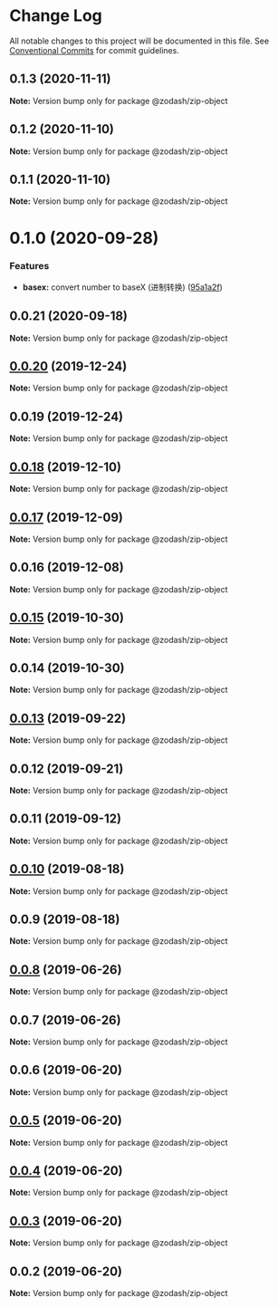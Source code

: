 # Change Log

All notable changes to this project will be documented in this file.
See [Conventional Commits](https://conventionalcommits.org) for commit guidelines.

## 0.1.3 (2020-11-11)

**Note:** Version bump only for package @zodash/zip-object





## 0.1.2 (2020-11-10)

**Note:** Version bump only for package @zodash/zip-object





## 0.1.1 (2020-11-10)

**Note:** Version bump only for package @zodash/zip-object





# 0.1.0 (2020-09-28)


### Features

* **basex:** convert number to baseX (进制转换) ([95a1a2f](https://github.com/zcorky/zodash/commit/95a1a2f361d73de5caa3b8e297c1643e97e40983))





## 0.0.21 (2020-09-18)

**Note:** Version bump only for package @zodash/zip-object





## [0.0.20](https://github.com/zcorky/zodash/compare/@zodash/zip-object@0.0.19...@zodash/zip-object@0.0.20) (2019-12-24)

**Note:** Version bump only for package @zodash/zip-object





## 0.0.19 (2019-12-24)

**Note:** Version bump only for package @zodash/zip-object





## [0.0.18](https://github.com/zcorky/zodash/compare/@zodash/zip-object@0.0.17...@zodash/zip-object@0.0.18) (2019-12-10)

**Note:** Version bump only for package @zodash/zip-object





## [0.0.17](https://github.com/zcorky/zodash/compare/@zodash/zip-object@0.0.16...@zodash/zip-object@0.0.17) (2019-12-09)

**Note:** Version bump only for package @zodash/zip-object





## 0.0.16 (2019-12-08)

**Note:** Version bump only for package @zodash/zip-object





## [0.0.15](https://github.com/zcorky/zodash/compare/@zodash/zip-object@0.0.14...@zodash/zip-object@0.0.15) (2019-10-30)

**Note:** Version bump only for package @zodash/zip-object





## 0.0.14 (2019-10-30)

**Note:** Version bump only for package @zodash/zip-object





## [0.0.13](https://github.com/zcorky/zodash/compare/@zodash/zip-object@0.0.12...@zodash/zip-object@0.0.13) (2019-09-22)

**Note:** Version bump only for package @zodash/zip-object





## 0.0.12 (2019-09-21)

**Note:** Version bump only for package @zodash/zip-object





## 0.0.11 (2019-09-12)

**Note:** Version bump only for package @zodash/zip-object





## [0.0.10](https://github.com/zcorky/zodash/compare/@zodash/zip-object@0.0.9...@zodash/zip-object@0.0.10) (2019-08-18)

**Note:** Version bump only for package @zodash/zip-object





## 0.0.9 (2019-08-18)

**Note:** Version bump only for package @zodash/zip-object





## [0.0.8](https://github.com/zcorky/zodash/compare/@zodash/zip-object@0.0.7...@zodash/zip-object@0.0.8) (2019-06-26)

**Note:** Version bump only for package @zodash/zip-object





## 0.0.7 (2019-06-26)

**Note:** Version bump only for package @zodash/zip-object





## 0.0.6 (2019-06-20)

**Note:** Version bump only for package @zodash/zip-object





## [0.0.5](https://github.com/zcorky/zodash/compare/@zodash/zip-object@0.0.4...@zodash/zip-object@0.0.5) (2019-06-20)

**Note:** Version bump only for package @zodash/zip-object





## [0.0.4](https://github.com/zcorky/zodash/compare/@zodash/zip-object@0.0.3...@zodash/zip-object@0.0.4) (2019-06-20)

**Note:** Version bump only for package @zodash/zip-object





## [0.0.3](https://github.com/zcorky/zodash/compare/@zodash/zip-object@0.0.2...@zodash/zip-object@0.0.3) (2019-06-20)

**Note:** Version bump only for package @zodash/zip-object





## 0.0.2 (2019-06-20)

**Note:** Version bump only for package @zodash/zip-object
